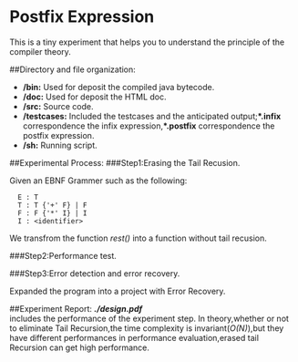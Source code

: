 # Postfix Expression

This is a tiny experiment that helps you to understand the principle of the compiler theory.

##Directory and file organization:
- **/bin:** Used for deposit the compiled java bytecode.
- **/doc:** Used for deposit the HTML doc.
- **/src:** Source code.
- **/testcases:** Included the testcases and the anticipated output;**\*.infix** correspondence the infix expression,**\*.postfix** correspondence the postfix expression.
- **/sh:** Running script.

##Experimental Process:
###Step1:Erasing the Tail Recusion.

Given an EBNF Grammer such as the following:

      E : T
      T : T {'+' F} | F
      F : F {'*' I} | I
      I : <identifier>

We transfrom the function *rest()* into a function without tail recusion.

###Step2:Performance test.


###Step3:Error detection and error recovery.

Expanded the program into a project with Error Recovery.

##Experiment Report:
***./design.pdf***  
includes the performance of the experiment step.
In theory,whether or not to eliminate Tail Recursion,the time complexity is invariant(*O(N)*),but they have different performances in performance evaluation,erased tail Recursion can get high performance.

